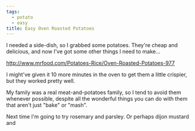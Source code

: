 ```yaml
---
tags:
  - potato
  - easy
title: Easy Oven Roasted Potatoes
---
```


I needed a side-dish, so I grabbed some potatoes. They're cheap and delicious,
and now I've got some other things I need to make...

http://www.mrfood.com/Potatoes-Rice/Oven-Roasted-Potatoes-977

I might've given it 10 more minutes in the oven to get them a little crispier,
but they worked pretty well.

My family was a real meat-and-potatoes family, so I tend to avoid them whenever
possible, despite all the wonderful things you can do with them that aren't
just "bake" or "mash".

Next time I'm going to try rosemary and parsley. Or perhaps dijon mustard and
